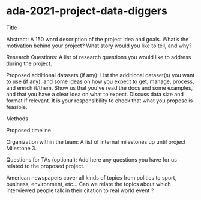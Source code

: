 # ada-2021-project-data-diggers

Title

Abstract: A 150 word description of the project idea and goals. What’s the motivation behind your project? What story would you like to tell, and why?

Research Questions: A list of research questions you would like to address during the project.

Proposed additional datasets (if any): List the additional dataset(s) you want to use (if any), and some ideas on how you expect to get, manage, process, and enrich it/them. Show us that you’ve read the docs and some examples, and that you have a clear idea on what to expect. Discuss data size and format if relevant. It is your responsibility to check that what you propose is feasible.

Methods

Proposed timeline

Organization within the team: A list of internal milestones up until project Milestone 3.

Questions for TAs (optional): Add here any questions you have for us related to the proposed project.


American newspapers cover all kinds of topics from politics to sport, business, environment, etc... Can we relate the topics about which interviewed people talk in their citation to real world event ?